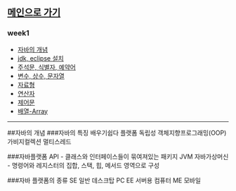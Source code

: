 ## [메인으로 가기](https://github.com/hannazclass/JavaBasic/blob/master/README.md)
### week1
* [자바의 개념](https://github.com/hannazclass/JavaBasic/blob/master/week1/week1_1.md)
* [jdk, eclipse 설치](https://github.com/hannazclass/JavaBasic/blob/master/week1/week1_2.md)
* [주석문, 식별자, 예약어](https://github.com/hannazclass/JavaBasic/blob/master/week1/week1_3.md)
* [변수, 상수, 문자열](https://github.com/hannazclass/JavaBasic/blob/master/week1/week1_4.md)
* [자료형](https://github.com/hannazclass/JavaBasic/blob/master/week1/week1_5.md)
* [연산자](https://github.com/hannazclass/JavaBasic/blob/master/week1/week1_6.md)
* [제어문](https://github.com/hannazclass/JavaBasic/blob/master/week1/week1_7.md)
* [배열-Array](https://github.com/hannazclass/JavaBasic/blob/master/week1/week1_8.md)

****
##자바의 개념
###자바의 특징
  배우기쉽다
  플랫폼 독립성
  객체지향프로그래밍(OOP)
  가비지컬렉션
  멀티스레드

###자바플랫폼
  API  - 클래스와 인터페이스들이 묶여져있는 패키지
  JVM 자바가상머신 - 명령어와 레지스터의 집합, 스택, 힙, 메서드 영역으로 구성

###자바 플랫폼의 종류
  SE 일반 데스크탑 PC
  EE 서버용 컴퓨터
  ME 모바일

